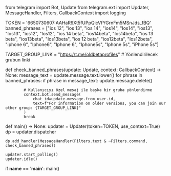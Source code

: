 from telegram import Bot, Update
from telegram.ext import Updater, MessageHandler, Filters, CallbackContext
import logging

TOKEN = '6650730607:AAHaR9Xt5fUPpQicVfYGrnFm5MSnJds_fBQ'
banned_phrases = ["ios 12", "ios 13", "ios 14", "ios14", "Ios14", "ios13", "Ios13", "ios12", "Ios12", "ios 14 beta", "ios14beta", "Ios14beta", "ios 13 beta", "ios13beta", "Ios13beta", "ios 12 beta", "ios12beta", "Ios12beta", "iphone 6", "Iphone6", "Iphone 6", "Iphone5s", "Iphone 5s", "iPhone 5s"]

TARGET_GROUP_LINK = "https://t.me/oldbetaprofiles"  # Yönlendirilecek grubun linki

def check_banned_phrases(update: Update, context: CallbackContext) -> None:
    message_text = update.message.text.lower()
    for phrase in banned_phrases:
        if phrase in message_text:
            update.message.delete()
            
            # Kullanıcıyı özel mesaj ile başka bir gruba yönlendirme
            context.bot.send_message(
                chat_id=update.message.from_user.id,
                text=f"For information on older versions, you can join our other group: {TARGET_GROUP_LINK}"
            )
            break

def main() -> None:
    updater = Updater(token=TOKEN, use_context=True)
    dp = updater.dispatcher

    dp.add_handler(MessageHandler(Filters.text & ~Filters.command, check_banned_phrases))
    
    updater.start_polling()
    updater.idle()

if __name__ == '__main__':
    main()

